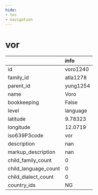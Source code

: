 ```yaml
---
hide:
- toc
- navigation
---
```

# vor
|                      | info     |
|:---------------------|:---------|
| id                   | voro1240 |
| family_id            | atla1278 |
| parent_id            | yung1254 |
| name                 | Voro     |
| bookkeeping          | False    |
| level                | language |
| latitude             | 9.78323  |
| longitude            | 12.0719  |
| iso639P3code         | vor      |
| description          | nan      |
| markup_description   | nan      |
| child_family_count   | 0        |
| child_language_count | 0        |
| child_dialect_count  | 0        |
| country_ids          | NG       |